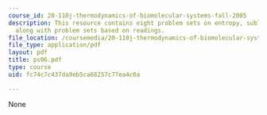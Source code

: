 ```yaml
---
course_id: 20-110j-thermodynamics-of-biomolecular-systems-fall-2005
description: This resource contains eight problem sets on entropy, sublimation pressures,
  along with problem sets based on readings.
file_location: /coursemedia/20-110j-thermodynamics-of-biomolecular-systems-fall-2005/fc74c7c437da9eb5ca68257c77ea4c0a_ps06.pdf
file_type: application/pdf
layout: pdf
title: ps06.pdf
type: course
uid: fc74c7c437da9eb5ca68257c77ea4c0a

---
```

None